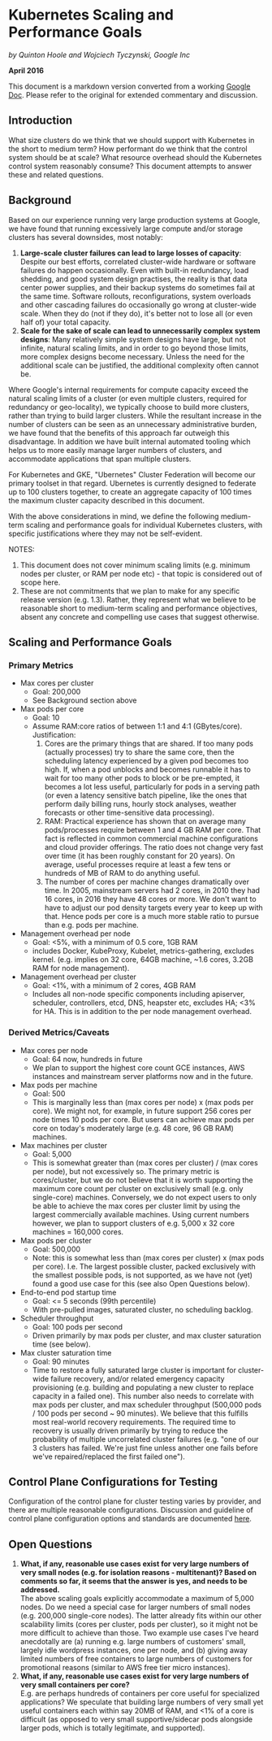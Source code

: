 # Kubernetes Scaling and Performance Goals

_by Quinton Hoole and Wojciech Tyczynski, Google Inc_

**April 2016**

This document is a markdown version converted from a working [Google Doc](https://docs.google.com/document/d/1pABjn69yeDJDl0Yrsneiwj5A_bUI7BZgvKTQtSwzjiE/edit).  Please refer to the original for extended commentary and discussion.

## Introduction

What size clusters do we think that we should support with Kubernetes in the short to medium term?  How performant do we think that the control system should be at scale?  What resource overhead should the Kubernetes control system reasonably consume?  This document attempts to answer these and related questions.

## Background
Based on our experience running very large production systems at Google, we have found that running excessively large compute and/or storage clusters has several downsides, most notably:

1. **Large-scale cluster failures can lead to large losses of capacity**: Despite our best efforts, correlated cluster-wide hardware or software failures do happen occasionally.  Even with built-in redundancy, load shedding, and good system design practises, the reality is that data center power supplies, and their backup systems do sometimes fail at the same time. Software rollouts, reconfigurations, system overloads and other cascading failures do occasionally go wrong at cluster-wide scale.  When they do (not if they do), it's better not to lose all (or even half of) your total capacity.
2. **Scale for the sake of scale can lead to unnecessarily complex system designs**:    Many relatively simple system designs have large, but not infinite, natural scaling limits, and in order to go beyond those limits, more complex designs become necessary.  Unless the need for the additional scale can be justified, the additional complexity often cannot be.

Where Google's internal requirements for compute capacity exceed the natural scaling limits of a cluster (or even multiple clusters, required for redundancy or geo-locality), we typically choose to build more clusters, rather than trying to build larger clusters.  While the resultant increase in the number of clusters can be seen as an unnecessary administrative burden, we have found that the benefits of this approach far outweigh this disadvantage. In addition we have built internal automated tooling which helps us to more easily manage larger numbers of clusters, and accommodate applications that span multiple clusters.

For Kubernetes and GKE, "Ubernetes" Cluster Federation will become our primary toolset in that regard.  Ubernetes is currently designed to federate up to 100 clusters together, to create an aggregate capacity of 100 times the maximum cluster capacity described in this document.

With the above considerations in mind, we define the following medium-term scaling and performance goals for individual Kubernetes clusters, with specific justifications where they may not be self-evident.

NOTES:
1. This document does not cover minimum scaling limits (e.g. minimum nodes per cluster, or RAM per node etc) - that topic is considered out of scope here.
2. These are not commitments that we plan to make for any specific release version (e.g. 1.3).  Rather, they represent what we believe to be reasonable short to medium-term scaling and performance objectives, absent any concrete and compelling use cases that suggest otherwise.

## Scaling and Performance Goals

### Primary Metrics

* Max cores per cluster
  * Goal: 200,000
  * See Background section above
* Max pods per core
  * Goal: 10
  * Assume RAM:core ratios of between 1:1 and 4:1 (GBytes/core).  Justification:
    1. Cores are the primary things that are shared. If too many pods (actually processes) try to share the same core, then the scheduling latency experienced by a given pod becomes too high. If, when a pod unblocks and becomes runnable it has to wait for too many other pods to block or be pre-empted, it becomes a lot less useful, particularly for pods in a serving path (or even a latency sensitive batch pipeline, like the ones that perform daily billing runs, hourly stock analyses, weather forecasts or other time-sensitive data processing).
    2. RAM: Practical experience has shown that on average many pods/processes require between 1 and 4 GB RAM per core. That fact is reflected in common commercial machine configurations and cloud provider offerings. The ratio does not change very fast over time (it has been roughly constant for 20 years). On average, useful processes require at least a few tens or hundreds of MB of RAM to do anything useful.
    3. The number of cores per machine changes dramatically over time. In 2005, mainstream servers had 2 cores, in 2010 they had 16 cores, in 2016 they have 48 cores or more. We don't want to have to adjust our pod density targets every year to keep up with that. Hence pods per core is a much more stable ratio to pursue than e.g. pods per machine.
* Management overhead per node
  * Goal: <5%, with a minimum of 0.5 core, 1GB RAM
  * includes Docker, KubeProxy, Kubelet, metrics-gathering, excludes kernel. (e.g. implies on 32 core, 64GB machine, ~1.6 cores, 3.2GB RAM for node management).
* Management overhead per cluster
  * Goal: <1%, with a minimum of 2 cores, 4GB RAM
  * Includes all non-node specific components including apiserver, scheduler, controllers, etcd, DNS, heapster etc, excludes HA; <3% for HA. This is in addition to the per node management overhead.

### Derived Metrics/Caveats

* Max cores per node
  * Goal: 64 now, hundreds in future
  * We plan to support the highest core count GCE instances, AWS instances and mainstream server platforms now and in the future.
* Max pods per machine
  * Goal: 500
  * This is marginally less than (max cores per node) x (max pods per core).  We might not, for example, in future support 256 cores per node times 10 pods per core.  But users can achieve max pods per core on today's  moderately large (e.g. 48 core, 96 GB RAM) machines.
* Max machines per cluster
  * Goal: 5,000
  * This is somewhat greater than (max cores per cluster) / (max cores per node), but not excessively so.  The primary metric is cores/cluster, but we do not believe that it is worth supporting the maximum core count per cluster on exclusively small (e.g. only single-core) machines. Conversely, we do not expect users to only be able to achieve the max cores per cluster limit by using the largest commercially available machines.  Using current numbers however, we plan to support clusters of e.g. 5,000 x 32 core machines = 160,000 cores.
* Max pods per cluster
  * Goal: 500,000
  * Note: this is somewhat less than (max cores per cluster) x (max pods per core).  I.e. The largest possible cluster, packed exclusively with the smallest possible pods, is not supported, as we have not (yet) found a good use case for this (see also Open Questions below).
* End-to-end pod startup time
  * Goal: <= 5 seconds (99th percentile)
  * With pre-pulled images, saturated cluster, no scheduling backlog.
* Scheduler throughput
  * Goal: 100 pods per second
  * Driven primarily by max pods per cluster, and max cluster saturation time (see below).
* Max cluster saturation time
  * Goal: 90 minutes
  * Time to restore a fully saturated large cluster is important for cluster-wide failure recovery, and/or related emergency capacity provisioning (e.g. building and populating a new cluster to replace capacity in a failed one). This number also needs to correlate with max pods per cluster, and max scheduler throughput (500,000 pods / 100 pods per second ~ 90 minutes).  We believe that this fulfills most real-world recovery requirements.  The required time to recovery is usually driven primarily by trying to reduce the probability of multiple uncorrelated cluster failures (e.g. "one of our 3 clusters has failed. We're just fine unless another one fails before we've repaired/replaced the first failed one").

## Control Plane Configurations for Testing

Configuration of the control plane for cluster testing varies by provider, and there are multiple reasonable configurations. Discussion and guideline of control plane configuration options and standards are documented [here](configs-and-limits/provider-configs.md).

## Open Questions

1. **What, if any, reasonable use cases exist for very large numbers of very small nodes (e.g. for isolation reasons - multitenant)?  Based on comments so far, it seems that the answer is yes, and needs to be addressed.**<br>
The above scaling goals explicitly accommodate a maximum of 5,000 nodes.  Do we need a special case for larger numbers of small nodes (e.g. 200,000  single-core nodes).  The latter already fits within our other scalability limits (cores per cluster, pods per cluster), so it might not be more difficult to achieve than those.  Two example use cases I've heard anecdotally are (a) running e.g. large numbers of customers' small, largely idle wordpress instances, one per node, and (b) giving away limited numbers of free containers to large numbers of customers for promotional reasons (similar to AWS free tier micro instances).
2. **What, if any, reasonable use cases exist for very large numbers of very small containers per core?**<br>
E.g. are perhaps hundreds of containers per core useful for specialized applications? We speculate that building large numbers of very small yet useful containers each within say 20MB of RAM, and <1% of a core is difficult (as opposed to very small supportive/sidecar pods alongside larger pods, which is totally legitimate, and supported).  
